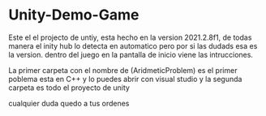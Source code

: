 # Unity-Demo-Game
Este el el projecto de untiy, esta hecho en la version 2021.2.8f1, de todas manera el inity hub lo detecta en automatico pero por si las dudads esa es la version. 
dentro del juego en la pantalla de inicio viene las intrucciones. 

La primer carpeta con el nombre de (AridmeticProblem) es el primer poblema esta en C++ y lo puedes abrir con visual studio 
y la segunda carpeta es todo el proyecto de unity 

cualquier duda quedo a tus ordenes 
